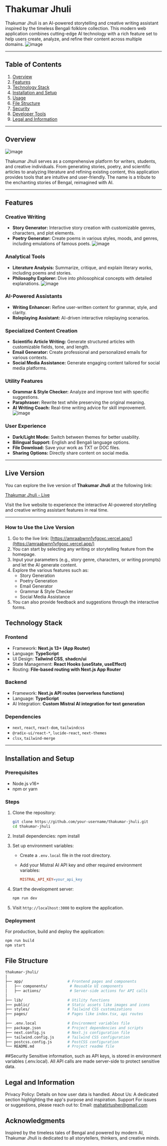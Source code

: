 # Thakumar Jhuli

Thakumar Jhuli is an AI-powered storytelling and creative writing assistant inspired by the timeless Bengali folklore collection. This modern web application combines cutting-edge AI technology with a rich feature set to help users create, analyze, and refine their content across multiple domains. 
![image](https://github.com/user-attachments/assets/4c9bb056-6f10-496d-87cc-7e542a7875cf)


---

## Table of Contents

1. [Overview](##overview)  
2. [Features](##features)  
3. [Technology Stack](##technology-stack)  
4. [Installation and Setup](##installation-and-setup)  
5. [Usage](#usage)  
6. [File Structure](##file-structure)  
7. [Security](#security)  
8. [Developer Tools](#developer-tools)  
9. [Legal and Information](#legal-and-information)  

---

## Overview
![image](https://github.com/user-attachments/assets/d4aeed05-4636-49cc-9d41-8066b55a1fed)

Thakumar Jhuli serves as a comprehensive platform for writers, students, and creative individuals. From generating stories, poetry, and scientific articles to analyzing literature and refining existing content, this application provides tools that are intuitive and user-friendly. The name is a tribute to the enchanting stories of Bengal, reimagined with AI.

---

## Features

### Creative Writing
- **Story Generator:** Interactive story creation with customizable genres, characters, and plot elements.
- **Poetry Generator:** Create poems in various styles, moods, and genres, including emulations of famous poets.
![image](https://github.com/user-attachments/assets/94b0fcaa-5b12-48ba-ac67-a3521ff1ff5e)

### Analytical Tools
- **Literature Analysis:** Summarize, critique, and explain literary works, including poems and stories.
- **Philosophy Explorer:** Dive into philosophical concepts with detailed explanations.
![image](https://github.com/user-attachments/assets/8c0f0712-f4b9-4b6d-8713-c2eecd89c21f)

### AI-Powered Assistants
- **Writing Enhancer:** Refine user-written content for grammar, style, and clarity.
- **Roleplaying Assistant:** AI-driven interactive roleplaying scenarios.

### Specialized Content Creation
- **Scientific Article Writing:** Generate structured articles with customizable fields, tone, and length.
- **Email Generator:** Create professional and personalized emails for various contexts.
- **Social Media Assistance:** Generate engaging content tailored for social media platforms.

### Utility Features
- **Grammar & Style Checker:** Analyze and improve text with specific suggestions.
- **Paraphraser:** Rewrite text while preserving the original meaning.
- **AI Writing Coach:** Real-time writing advice for skill improvement.
![image](https://github.com/user-attachments/assets/80e4648b-08b1-4995-9201-543a3d41cd4b)

### User Experience
- **Dark/Light Mode:** Switch between themes for better usability.
- **Bilingual Support:** English and Bengali language options.
- **File Download:** Save your work as TXT or DOC files.
- **Sharing Options:** Directly share content on social media.

---

## Live Version

You can explore the live version of **Thakumar Jhuli** at the following link:

[Thakumar Jhuli - Live](https://amraabwnn1vfgoxc.vercel.app/)

Visit the live website to experience the interactive AI-powered storytelling and creative writing assistant features in real time.

---

### How to Use the Live Version

1. Go to the live link: [https://amraabwnn1vfgoxc.vercel.app/](https://amraabwnn1vfgoxc.vercel.app/)
2. You can start by selecting any writing or storytelling feature from the homepage.
3. Input your parameters (e.g., story genre, characters, or writing prompts) and let the AI generate content.
4. Explore the various features such as:
   - Story Generation
   - Poetry Generation
   - Email Generator
   - Grammar & Style Checker
   - Social Media Assistance
5. You can also provide feedback and suggestions through the interactive forms.

## Technology Stack

### Frontend
- Framework: **Next.js 13+ (App Router)**  
- Language: **TypeScript**  
- UI Design: **Tailwind CSS**, **shadcn/ui**  
- State Management: **React Hooks (useState, useEffect)**  
- Routing: **File-based routing with Next.js App Router**  

### Backend
- Framework: **Next.js API routes (serverless functions)**  
- Language: **TypeScript**  
- AI Integration: **Custom Mistral AI integration for text generation**

### Dependencies
- `next`, `react`, `react-dom`, `tailwindcss`
- `@radix-ui/react-*`, `lucide-react`, `next-themes`
- `clsx`, `tailwind-merge`

---

## Installation and Setup

### Prerequisites
- Node.js v16+  
- npm or yarn  

### Steps
1. Clone the repository:
   ```bash
   git clone https://github.com/your-username/thakumar-jhuli.git
   cd thakumar-jhuli
2. Install dependencies:
npm install
3.  Set up environment variables:
    *   Create a `.env.local` file in the root directory.
    *   Add your Mistral AI API key and other required environment variables:
        
        ```makefile
        MISTRAL_API_KEY=your_api_key
        ```

4.  Start the development server:
    
    ```bash
    npm run dev
    ```

5.  Visit `http://localhost:3000` to explore the application.

### Deployment

For production, build and deploy the application:

```bash
npm run build
npm start
```
## File Structure
 ```bash
thakumar-jhuli/
│
├── app/                    # Frontend pages and components
│   ├── components/          # Reusable UI components
│   ├── actions/             # Server-side actions for API calls
│
├── lib/                    # Utility functions
├── public/                 # Static assets like images and icons
├── styles/                 # Tailwind CSS customizations
├── pages/                  # Pages like index.tsx, api routes
│
├── .env.local              # Environment variables file
├── package.json            # Project dependencies and scripts
├── next.config.js          # Next.js configuration file
├── tailwind.config.js      # Tailwind CSS configuration
├── postcss.config.js       # PostCSS configuration
└── README.md               # Project readme file
```
##Security
Sensitive information, such as API keys, is stored in environment variables (.env.local).
All API calls are made server-side to protect sensitive data.

## Legal and Information
Privacy Policy: Details on how user data is handled.
About Us: A dedicated section highlighting the app's purpose and inspiration.
Support
For issues or suggestions, please reach out to:
Email: mahatirtusher@gmail.com

## Acknowledgments
Inspired by the timeless tales of Bengal and powered by modern AI, Thakumar Jhuli is dedicated to all storytellers, thinkers, and creative minds.

